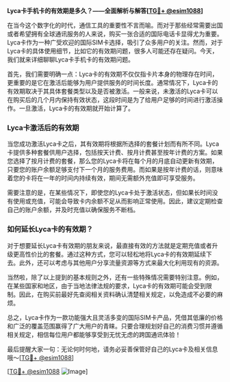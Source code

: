 **Lyca卡手机卡的有效期是多久？——全面解析与解答[[TG💪+ @esim1088](https://t.me/s/esim1088)]**

在当今这个数字化的时代，通信工具的重要性不言而喻。而对于那些经常需要出国或者希望拥有全球通讯服务的人来说，购买一张合适的国际电话卡显得尤为重要。Lyca卡作为一种广受欢迎的国际SIM卡选择，吸引了众多用户的关注。然而，对于Lyca卡的具体使用细节，比如它的有效期问题，很多人可能还存在疑问。今天，我们就来详细聊聊Lyca卡手机卡的有效期问题。

首先，我们需要明确一点：Lyca卡的有效期不仅仅指卡片本身的物理存在时间，更重要的是它在激活后能够为用户提供服务的时间长度。通常情况下，Lyca卡的有效期取决于其具体套餐类型以及是否被激活。一般来说，未激活的Lyca卡可以在购买后的几个月内保持有效状态，这段时间是为了给用户足够的时间进行激活操作。一旦激活，Lyca卡的有效期就开始计算了。

### Lyca卡激活后的有效期

当您成功激活Lyca卡之后，其有效期将根据所选择的套餐计划而有所不同。Lyca卡提供多种套餐供用户选择，包括按天计费、按月计费甚至按年计费的方案。如果您选择了按月计费的套餐，那么您的Lyca卡将在每个月的月底自动更新有效期，只要您的账户余额足够支付下一个月的服务费用。而如果是按年计费的话，则意味着您的卡将在一年的时间内持续有效，期间无需额外充值即可享受服务。

需要注意的是，在某些情况下，即使您的Lyca卡处于激活状态，但如果长时间没有使用或充值，可能会导致卡内余额不足从而影响正常使用。因此，建议定期检查自己的账户余额，并及时充值以确保服务不断档。

### 如何延长Lyca卡的有效期？

对于想要延长Lyca卡有效期的朋友来说，最直接有效的方法就是定期充值或者升级更高性价比的套餐。通过这种方式，您可以轻松地将Lyca卡的有效期延续下去。此外，还可以考虑与其他用户分享流量资源等方式来最大化利用现有的资源。

当然啦，除了以上提到的基本规则之外，还有一些特殊情况需要特别注意。例如，在某些国家和地区，由于当地法律法规的要求，Lyca卡的有效期可能会受到限制。因此，在购买前最好先查阅相关资料确认清楚相关规定，以免造成不必要的麻烦。

总之，Lyca卡作为一款功能强大且灵活多变的国际SIM卡产品，凭借其低廉的价格和广泛的覆盖范围赢得了广大用户的青睐。只要合理规划好自己的消费习惯并遵循相关规定，相信每位用户都能够享受到无忧无虑的跨国通讯体验！

最后提醒大家一句：无论何时何地，请务必妥善保管好自己的Lyca卡及相关信息哦～[[TG💪+ @esim1088](https://t.me/s/esim1088)] 

[[TG💪+ @esim1088](https://t.me/s/esim1088) ![Image](https://i.postimg.cc/4NQfJmqS/Snipaste-2025-05-13-00-14-12.png)]